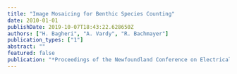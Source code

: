 ```yaml
---
title: "Image Mosaicing for Benthic Species Counting"
date: 2010-01-01
publishDate: 2019-10-07T18:43:22.628650Z
authors: ["H. Bagheri", "A. Vardy", "R. Bachmayer"]
publication_types: ["1"]
abstract: ""
featured: false
publication: "*Proceedings of the Newfoundland Conference on Electrical and Computer Engineering (NECEC)*"
---
```


